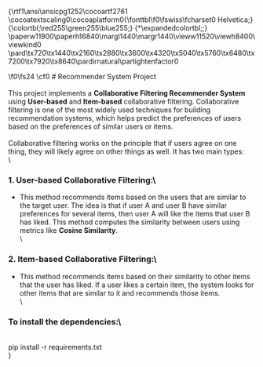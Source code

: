 {\rtf1\ansi\ansicpg1252\cocoartf2761
\cocoatextscaling0\cocoaplatform0{\fonttbl\f0\fswiss\fcharset0 Helvetica;}
{\colortbl;\red255\green255\blue255;}
{\*\expandedcolortbl;;}
\paperw11900\paperh16840\margl1440\margr1440\vieww11520\viewh8400\viewkind0
\pard\tx720\tx1440\tx2160\tx2880\tx3600\tx4320\tx5040\tx5760\tx6480\tx7200\tx7920\tx8640\pardirnatural\partightenfactor0

\f0\fs24 \cf0 # Recommender System Project\
\
This project implements a **Collaborative Filtering Recommender System** using **User-based** and **Item-based** collaborative filtering. Collaborative filtering is one of the most widely used techniques for building recommendation systems, which helps predict the preferences of users based on the preferences of similar users or items.\
\
Collaborative filtering works on the principle that if users agree on one thing, they will likely agree on other things as well. It has two main types:\
\
### 1. **User-based Collaborative Filtering**:\
   - This method recommends items based on the users that are similar to the target user. The idea is that if user A and user B have similar preferences for several items, then user A will like the items that user B has liked. This method computes the similarity between users using metrics like **Cosine Similarity**.\
   \
### 2. **Item-based Collaborative Filtering**:\
   - This method recommends items based on their similarity to other items that the user has liked. If a user likes a certain item, the system looks for other items that are similar to it and recommends those items.\
\
### To install the dependencies:\
\
pip install -r requirements.txt\
}